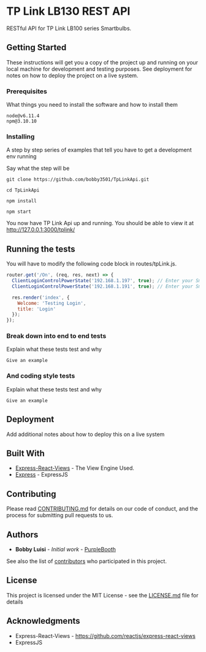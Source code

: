 # TP Link LB130 REST API

RESTful API for TP Link LB100 series Smartbulbs.

## Getting Started

These instructions will get you a copy of the project up and running on your local machine for development and testing purposes. See deployment for notes on how to deploy the project on a live system.

### Prerequisites

What things you need to install the software and how to install them

```
node@v6.11.4
npm@3.10.10

```

### Installing

A step by step series of examples that tell you have to get a development env running

Say what the step will be

```
git clone https://github.com/bobby3501/TpLinkApi.git

cd TpLinkApi

npm install

npm start
```

You now have TP Link Api up and running.
You should be able to view it at http://127.0.0.1:3000/tplink/

## Running the tests

You will have to modify the following code block in routes/tpLink.js.

```javascript
router.get('/On', (req, res, next) => {
  ClientLoginControlPowerState('192.168.1.197', true); // Enter your Smartbulbs IP Address here.
  ClientLoginControlPowerState('192.168.1.191', true); // Enter your Smartbulbs IP Address here.

  res.render('index', {
    Welcome: 'Testing Login',
    title: 'Login'
  });
});
```

### Break down into end to end tests

Explain what these tests test and why

```
Give an example
```

### And coding style tests

Explain what these tests test and why

```
Give an example
```

## Deployment

Add additional notes about how to deploy this on a live system

## Built With

* [Express-React-Views](https://github.com/reactjs/express-react-views) - The View Engine Used.
* [Express](https://expressjs.com/) - ExpressJS

## Contributing

Please read [CONTRIBUTING.md](https://gist.github.com/PurpleBooth/b24679402957c63ec426) for details on our code of conduct, and the process for submitting pull requests to us.

## Authors

* **Bobby Luisi** - *Initial work* - [PurpleBooth](https://github.com/bobby3501)

See also the list of [contributors](https://github.com/bobby3501/tplink/contributors) who participated in this project.

## License

This project is licensed under the MIT License - see the [LICENSE.md](LICENSE.md) file for details

## Acknowledgments

* Express-React-Views - https://github.com/reactjs/express-react-views
* ExpressJS
